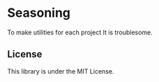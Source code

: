 # Seasoning
To make utilities for each project
It is troublesome.

License
---
This library is under the MIT License.